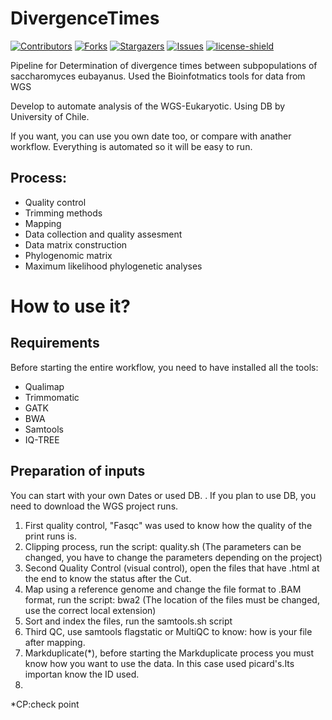 # DivergenceTimes
[![Contributors][contributors-shield]][contributors-url]
[![Forks][forks-shield]][forks-url]
[![Stargazers][stars-shield]][stars-url]
[![Issues][issues-shield]][issues-url]
[![license-shield]][license-url]

Pipeline for Determination of divergence times between subpopulations of saccharomyces eubayanus. Used the Bioinfotmatics tools for data from WGS

Develop to automate analysis of the WGS-Eukaryotic. Using DB by University of Chile.

If you want, you can use you own date too, or compare with anather workflow. Everything is automated so it will be easy to run.

## Process:

* Quality control
* Trimming methods
* Mapping
* Data collection and quality assesment
* Data matrix construction
* Phylogenomic matrix
* Maximum likelihood phylogenetic analyses

# How to use it?

## Requirements

Before starting the entire workflow, you need to have installed all the tools:

* Qualimap
* Trimmomatic
* GATK
* BWA
* Samtools
* IQ-TREE

## Preparation of inputs

You can start with your own Dates or used DB.
. If you plan to use DB, you need to download the WGS project runs.

 1. First quality control, "Fasqc" was used to know how the quality of the print runs is.
 2. Clipping process, run the script: quality.sh (The parameters can be changed, you have to change the parameters depending on the project)
 3. Second Quality Control (visual control), open the files that have .html at the end to know the status after the Cut.
 4. Map using a reference genome and change the file format to .BAM format, run the script: bwa2 (The location of the files must be changed, use the correct local extension)
 5. Sort and index the files, run the samtools.sh script
 6. Third QC, use samtools flagstatic or MultiQC to know: how is your file after mapping.
 7. Markduplicate(*), before starting the Markduplicate process you must know how you want to use the data. In this case used picard's.Its importan know the ID used.
 8.  
 
 *CP:check point

[contributors-shield]: https://img.shields.io/github/contributors/jimmlucas/DIvergenceTimes.svg?style=for-the-badge
[contributors-url]: https://github.com/jimmlucas/DIvergenceTimes/graphs/contributors

[forks-shield]: https://img.shields.io/github/forks/jimmlucas/DIvergenceTimes.svg?style=for-the-badge
[forks-url]: https://github.com/jimmlucas/DIvergenceTimes/network/members

[stars-shield]: https://img.shields.io/github/stars/jimmlucas/DIvergenceTimes.svg?style=for-the-badge
[stars-url]: https://github.com/gjimmlucas/DIvergenceTimes/stargazers

[issues-shield]: https://img.shields.io/github/issues/jimmlucas/DIvergenceTimes.svg?style=for-the-badge
[issues-url]: https://github.com/jimmlucas/DIvergenceTimes/issues

[license-shield]: https://img.shields.io/github/license/jimmlucas/DIvergenceTimes.svg?style=for-the-badge
[license-url]: https://github.com/jimmlucas/DIvergenceTimes/blob/master/LICENSE.txt
